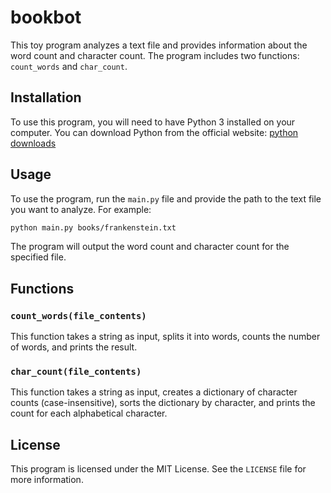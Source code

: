 # bookbot

This toy program analyzes a text file and provides information about the word count and character count. The program includes two functions: `count_words` and `char_count`.

## Installation

To use this program, you will need to have Python 3 installed on your computer. You can download Python from the official website: [python downloads](https://www.python.org/downloads/)

## Usage

To use the program, run the `main.py` file and provide the path to the text file you want to analyze. For example:

```sh
python main.py books/frankenstein.txt
```

The program will output the word count and character count for the specified file.

## Functions

### `count_words(file_contents)`

This function takes a string as input, splits it into words, counts the number of words, and prints the result.

### `char_count(file_contents)`

This function takes a string as input, creates a dictionary of character counts (case-insensitive), sorts the dictionary by character, and prints the count for each alphabetical character.

## License

This program is licensed under the MIT License. See the `LICENSE` file for more information.
